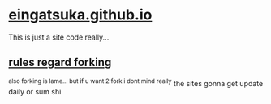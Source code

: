 # [eingatsuka.github.io](eingatsuka.github.io)
This is just a site code really... 
## [rules regard forking](xd.farted.net)
<sup>also forking is lame... but if u want 2 fork i dont mind really</sup>
the sites gonna get update daily or sum shi
